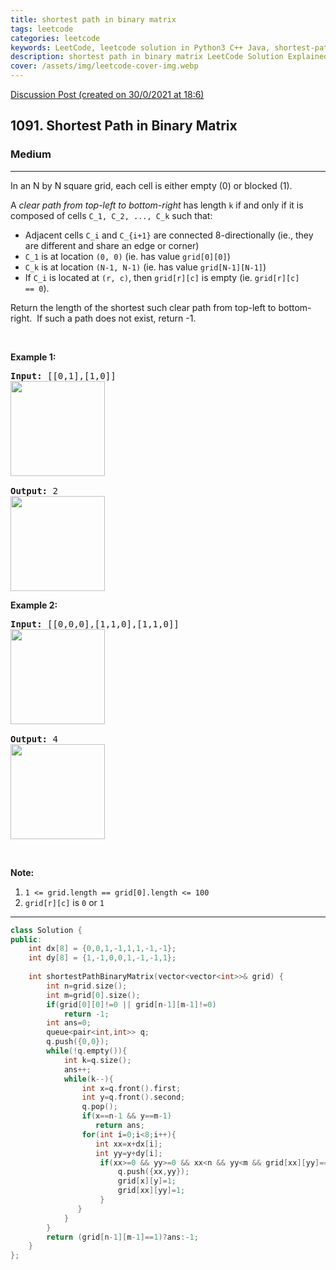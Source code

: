 ```yaml
---
title: shortest path in binary matrix
tags: leetcode
categories: leetcode
keywords: LeetCode, leetcode solution in Python3 C++ Java, shortest-path-in-binary-matrix solution
description: shortest path in binary matrix LeetCode Solution Explained
cover: /assets/img/leetcode-cover-img.webp
---
```



[Discussion Post (created on 30/0/2021 at 18:6)](https://leetcode.com/problems/shortest-path-in-binary-matrix/discuss/1041936/C%2B%2B-BFS-or-Beats-99)  
<h2>1091. Shortest Path in Binary Matrix</h2><h3>Medium</h3><hr><div><p>In an N by N square grid, each cell is either empty (0) or blocked (1).</p>

<p>A&nbsp;<em>clear&nbsp;path from top-left to bottom-right</em>&nbsp;has length <code>k</code> if and only if it is composed of cells <code>C_1, C_2, ..., C_k</code>&nbsp;such that:</p>

<ul>
	<li>Adjacent cells <code>C_i</code> and <code>C_{i+1}</code> are connected 8-directionally (ie., they are different and&nbsp;share an edge or corner)</li>
	<li><code>C_1</code> is at location <code>(0, 0)</code> (ie. has value <code>grid[0][0]</code>)</li>
	<li><code>C_k</code>&nbsp;is at location <code>(N-1, N-1)</code> (ie. has value <code>grid[N-1][N-1]</code>)</li>
	<li>If <code>C_i</code> is located at&nbsp;<code>(r, c)</code>, then <code>grid[r][c]</code> is empty (ie.&nbsp;<code>grid[r][c] ==&nbsp;0</code>).</li>
</ul>

<p>Return the length of the shortest such clear path from top-left to bottom-right.&nbsp; If such a path does not exist, return -1.</p>

<p>&nbsp;</p>

<p><strong>Example 1:</strong></p>

<pre><strong>Input: </strong><span id="example-input-1-1">[[0,1],[1,0]]
<img alt="" src="https://assets.leetcode.com/uploads/2019/08/04/example1_1.png" style="width: 151px; height: 152px;">
</span>
<strong>Output: </strong>2
<img alt="" src="https://assets.leetcode.com/uploads/2019/08/04/example1_2.png" style="width: 151px; height: 152px;">
</pre>

<div>
<p><strong>Example 2:</strong></p>

<pre><strong>Input: </strong><span id="example-input-2-1">[[0,0,0],[1,1,0],[1,1,0]]
<img alt="" src="https://assets.leetcode.com/uploads/2019/08/04/example2_1.png" style="width: 151px; height: 152px;">
</span>
<strong>Output:</strong> 4
<img alt="" src="https://assets.leetcode.com/uploads/2019/08/04/example2_2.png" style="width: 151px; height: 152px;">
</pre>

<p>&nbsp;</p>
</div>

<p><strong>Note:</strong></p>

<ol>
	<li><code>1 &lt;= grid.length == grid[0].length &lt;= 100</code></li>
	<li><code>grid[r][c]</code> is <code>0</code> or <code>1</code></li>
</ol>
</div>

---




```cpp
class Solution {
public:
    int dx[8] = {0,0,1,-1,1,1,-1,-1};
    int dy[8] = {1,-1,0,0,1,-1,-1,1};
    
    int shortestPathBinaryMatrix(vector<vector<int>>& grid) {
        int n=grid.size();
        int m=grid[0].size();
        if(grid[0][0]!=0 || grid[n-1][m-1]!=0)
            return -1;
        int ans=0;
        queue<pair<int,int>> q;
        q.push({0,0});
        while(!q.empty()){
            int k=q.size();
            ans++;
            while(k--){
                int x=q.front().first;
                int y=q.front().second;
                q.pop();
                if(x==n-1 && y==m-1)
                   return ans;
                for(int i=0;i<8;i++){
                   int xx=x+dx[i];
                   int yy=y+dy[i];
                    if(xx>=0 && yy>=0 && xx<n && yy<m && grid[xx][yy]==0){
                        q.push({xx,yy});
                        grid[x][y]=1;
                        grid[xx][yy]=1;
                    }
               }
            }
        }
        return (grid[n-1][m-1]==1)?ans:-1;  
    }
};
```
